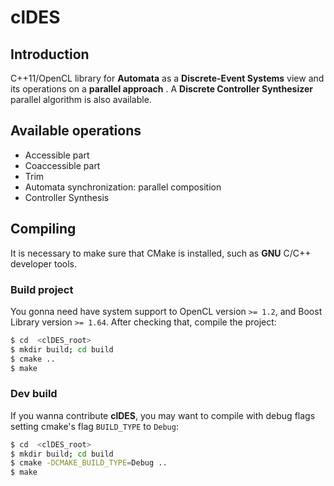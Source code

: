 # clDES

## Introduction

C++11/OpenCL library for **Automata** as a **Discrete-Event Systems** view
and its operations on a **parallel approach** . A **Discrete Controller
Synthesizer** parallel algorithm is also available.

## Available operations

* Accessible part
* Coaccessible part
* Trim
* Automata synchronization: parallel composition
* Controller Synthesis

## Compiling

It is necessary to make sure that CMake is installed, such as **GNU** C/C++
developer tools.

### Build project

You gonna need have system support to OpenCL version `>= 1.2`, and Boost
Library version `>= 1.64`. After checking that, compile the project:

```bash
$ cd  <clDES_root>
$ mkdir build; cd build
$ cmake ..
$ make
```

### Dev build

If you wanna contribute **clDES**, you may want to compile with debug flags
setting cmake's flag `BUILD_TYPE` to `Debug`:

```bash
$ cd  <clDES_root>
$ mkdir build; cd build
$ cmake -DCMAKE_BUILD_TYPE=Debug ..
$ make
```
